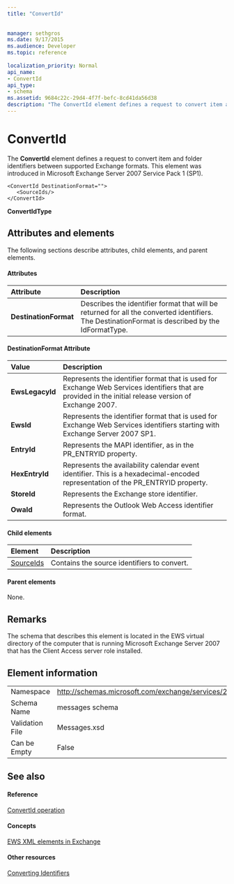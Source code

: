 ```yaml
---
title: "ConvertId"
 
 
manager: sethgros
ms.date: 9/17/2015
ms.audience: Developer
ms.topic: reference
 
localization_priority: Normal
api_name:
- ConvertId
api_type:
- schema
ms.assetid: 9684c22c-29d4-4f7f-befc-8cd41da56d38
description: "The ConvertId element defines a request to convert item and folder identifiers between supported Exchange formats. This element was introduced in Microsoft Exchange Server 2007 Service Pack 1 (SP1)."
---
```


# ConvertId

The **ConvertId** element defines a request to convert item and folder identifiers between supported Exchange formats. This element was introduced in Microsoft Exchange Server 2007 Service Pack 1 (SP1). 
  
```
<ConvertId DestinationFormat="">
   <SourceIds/>
</ConvertId>
```

 **ConvertIdType**
## Attributes and elements

The following sections describe attributes, child elements, and parent elements.
  
#### Attributes

|**Attribute**|**Description**|
|:-----|:-----|
|**DestinationFormat** <br/> |Describes the identifier format that will be returned for all the converted identifiers. The DestinationFormat is described by the IdFormatType.  <br/> |
   
#### DestinationFormat Attribute

|**Value**|**Description**|
|:-----|:-----|
|**EwsLegacyId** <br/> |Represents the identifier format that is used for Exchange Web Services identifiers that are provided in the initial release version of Exchange 2007.  <br/> |
|**EwsId** <br/> |Represents the identifier format that is used for Exchange Web Services identifiers starting with Exchange Server 2007 SP1.  <br/> |
|**EntryId** <br/> |Represents the MAPI identifier, as in the PR_ENTRYID property.  <br/> |
|**HexEntryId** <br/> |Represents the availability calendar event identifier. This is a hexadecimal-encoded representation of the PR_ENTRYID property.  <br/> |
|**StoreId** <br/> |Represents the Exchange store identifier.  <br/> |
|**OwaId** <br/> |Represents the Outlook Web Access identifier format.  <br/> |
   
#### Child elements

|**Element**|**Description**|
|:-----|:-----|
|[SourceIds](sourceids.md) <br/> |Contains the source identifiers to convert.  <br/> |
   
#### Parent elements

None.
  
## Remarks

The schema that describes this element is located in the EWS virtual directory of the computer that is running Microsoft Exchange Server 2007 that has the Client Access server role installed.
  
## Element information

|||
|:-----|:-----|
|Namespace  <br/> |http://schemas.microsoft.com/exchange/services/2006/messages  <br/> |
|Schema Name  <br/> |messages schema  <br/> |
|Validation File  <br/> |Messages.xsd  <br/> |
|Can be Empty  <br/> |False  <br/> |
   
## See also

#### Reference

[ConvertId operation](convertid-operation.md)
#### Concepts

[EWS XML elements in Exchange](ews-xml-elements-in-exchange.md)
#### Other resources

[Converting Identifiers](http://msdn.microsoft.com/library/a5391746-b6ef-4f48-8fc8-8255258651aa%28Office.15%29.aspx)

